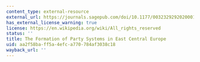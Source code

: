 ```yaml
---
content_type: external-resource
external_url: https://journals.sagepub.com/doi/10.1177/0032329292020001003
has_external_license_warning: true
license: https://en.wikipedia.org/wiki/All_rights_reserved
status: ''
title: The Formation of Party Systems in East Central Europe
uid: aa2f58ba-ff5a-4efc-a770-784af3038c18
wayback_url: ''
---
```

